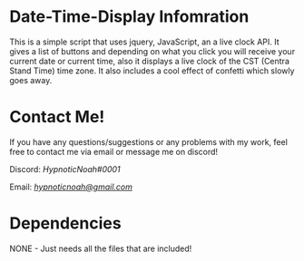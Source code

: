 # Date-Time-Display Infomration 
This is a simple script that uses jquery, JavaScript, an a live clock API. It gives a list of buttons and depending on what you click you will receive your current date or current time, also it displays a live clock of the CST (Centra Stand Time) time zone. It also includes a cool effect of confetti which slowly goes away. 

# Contact Me!
 If you have any questions/suggestions or any problems with my work, feel free to contact me via email or message me on discord!

  Discord: *HypnoticNoah#0001*

  Email: *hypnoticnoah@gmail.com*

# Dependencies 
NONE - Just needs all the files that are included!
